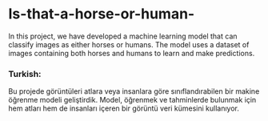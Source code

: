 # Is-that-a-horse-or-human-
In this project, we have developed a machine learning model that can classify images as either horses or humans. The model uses a dataset of images containing both horses and humans to learn and make predictions.

### Turkish:
Bu projede görüntüleri atlara veya insanlara göre sınıflandırabilen bir makine öğrenme modeli geliştirdik. Model, öğrenmek ve tahminlerde bulunmak için hem atları hem de insanları içeren bir görüntü veri kümesini kullanıyor.
